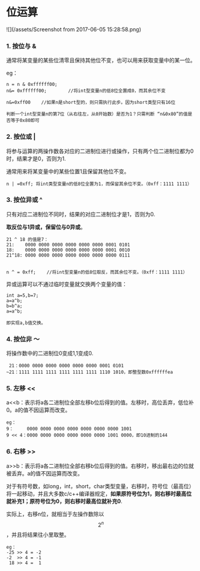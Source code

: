 # 位运算

![](/assets/Screenshot from 2017-06-05 15:28:58.png)

### 1.  按位与 &

通常将某变量的某些位清零且保持其他位不变，也可以用来获取变量中的某一位。

eg：

```
n = n & 0xffffff00;
n&= 0xffffff00;        //将int型变量n的低8位全置成0，而其余位不变

n&=0xff00    //如果n是short型的，则只需执行此步。因为short类型只有16位

判断一个int型变量n的第7位（从右往左，从0开始数）是否为1？只需判断 “n&0x80”的值是否等于0x80即可
```

### 2.  按位或 \|

将参与运算的两操作数各对应的二进制位进行或操作，只有两个位二进制位都为0时，结果才是0，否则为1.

通常用来将某变量中的某些位置1且保留其他位不变。

```
n | =0xff; 将int类型变量n的低8位全置为1，而保留其余位不变。（0xff：1111 1111）
```

### 3.  按位异或 ^

只有对应二进制位不同时，结果的对应二进制位才是1，否则为0.

**取反位与1异或，保留位与0异或**。

```
21 ^ 18 的值是7：
21:    0000 0000 0000 0000 0000 0000 0001 0101
18:    0000 0000 0000 0000 0000 0000 0001 0010
21^18: 0000 0000 0000 0000 0000 0000 0000 0111


n ^ = 0xff;    //将int型变量n的低8位取反，而其余位不变。（0xff：1111 1111）
```

异或运算可以不通过临时变量就交换两个变量的值：

```
int a=5,b=7;
a=a^b;
b=b^a;
a=a^b;

即实现a,b值交换。
```

### 4.  按位非 ～

将操作数中的二进制位0变成1,1变成0.

```
 21：0000 0000 0000 0000 0000 0000 0001 0101
~21：1111 1111 1111 1111 1111 1111 1110 1010，即整型数0xffffffea
```

### 5.  左移 &lt;&lt;

a&lt;&lt;b：表示将a各二进制位全部左移b位后得到的值。左移时，高位丢弃，低位补0。a的值不因运算而改变。

```
eg：
9：     0000 0000 0000 0000 0000 0000 0000 1001
9 << 4：0000 0000 0000 0000 0000 0000 1001 0000，即10进制的144
```

### 6.  右移 &gt;&gt;

a&gt;&gt;b：表示将a各二进制位全部右移b位后得到的值。右移时，移出最右边的位就被丢弃。a的值不因运算而改变。

对于有符号数，如long，int，short，char类型变量，右移时，符号位（最高位）将一起移动，并且大多数c/c++编译器规定，**如果原符号位为1，则右移时最高位就补充1；原符号位为0，则右移时最高位就补充0**.

实际上，右移n位，就相当于左操作数除以$$2^{n}$$，并且将结果往小里取整。

```
eg：
-25 >> 4 = -2
-2  >> 4 = -1
 18 >> 4 =  1
```



